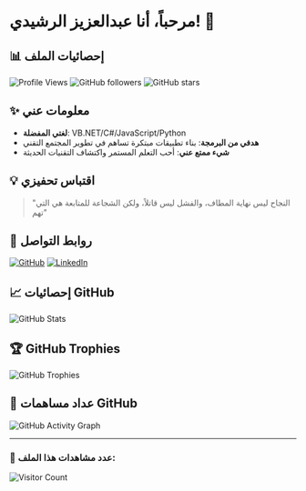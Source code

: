 # مرحباً، أنا عبدالعزيز الرشيدي! 👋

## 📊 إحصائيات الملف
![Profile Views](https://komarev.com/ghpvc/?username=abdulaziz-alrashidi&color=blueviolet&style=flat-square&label=عدد+الزائرين)
![GitHub followers](https://img.shields.io/github/followers/aziz5g-tech?style=flat-square&color=blue&label=المتابعون)
![GitHub stars](https://img.shields.io/github/stars/aziz5g-tech?style=flat-square&color=yellow&label=النجوم)


## ✨ معلومات عني
- **لغتي المفضلة**: VB.NET/C#/JavaScript/Python
- **هدفي من البرمجة**: بناء تطبيقات مبتكرة تساهم في تطوير المجتمع التقني
- **شيء ممتع عني**: أحب التعلم المستمر واكتشاف التقنيات الحديثة

## 💡 اقتباس تحفيزي
> "النجاح ليس نهاية المطاف، والفشل ليس قاتلاً، ولكن الشجاعة للمتابعة هي التي تهم"

## 🔗 روابط التواصل
[![GitHub](https://img.shields.io/badge/GitHub-100000?style=for-the-badge&logo=github&logoColor=white)](https://github.com/aziz5g-tech)
[![LinkedIn](https://img.shields.io/badge/LinkedIn-0077B5?style=for-the-badge&logo=linkedin&logoColor=white)](https://www.linkedin.com/in/abdulaziz-alrashedi-bb0782189/)

## 📈 إحصائيات GitHub
![GitHub Stats](https://github-readme-stats.vercel.app/api?username=aziz5g-tech&show_icons=true&theme=tokyonight&hide_border=true&count_private=true)

## 🏆 GitHub Trophies
![GitHub Trophies](https://github-profile-trophy.vercel.app/?username=aziz5g-tech&theme=tokyonight&no-frame=true&column=3)

## 🎯 عداد مساهمات GitHub
![GitHub Activity Graph](https://github-readme-activity-graph.vercel.app/graph?username=aziz5g-tech&theme=tokyo-night)

---
### 👀 عدد مشاهدات هذا الملف: 
![Visitor Count](https://profile-counter.glitch.me/abdulaziz-alrashidi/count.svg)

